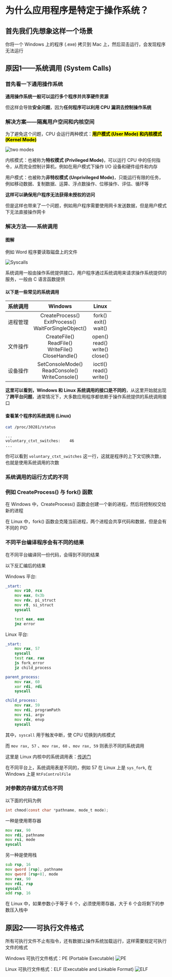 # 为什么应用程序是特定于操作系统？

## 首先我们先想象这样一个场景

你将一个 Windows 上的程序 (.exe) 拷贝到 Mac 上，然后双击运行，会发现程序无法运行

## 原因1——系统调用 (System Calls)

### 首先看一下通用操作系统

**通用操作系统一般可以运行多个程序并共享硬件资源**

但这样会导致**安全问题**，因为**任何程序可以利用 CPU 漏洞去控制操作系统**

### 解决方案——隔离用户空间和内核空间

为了避免这个问题，CPU 会运行两种模式：<mark>**用户模式 (User Mode) **和**内核模式 (Kernel Mode)**</mark>

![two modes](imgs/two_modes.png)

内核模式：也被称为**特权模式 (Privileged Mode)**，可以运行 CPU 中的任何指令，从而完全控制计算机，例如在用户模式下操作 I/O 设备和硬件组件和内存

用户模式：也被称为**非特权模式 (Unprivileged Mode)**，只能运行有限的任务，例如移动数据、复制数据、运算、浮点数操作、位移操作、评估、循环等

**这样可以确保用户程序无法获得未授权的访问**

但是这样也带来了一个问题，例如用户程序需要使用网卡发送数据，但是用户模式下无法直接操作网卡

### 解决方法——系统调用

#### 图解

例如 Word 程序要读取磁盘上的文件

![Syscalls](imgs/Syscalls.png)

系统调用一般由操作系统提供接口，用户程序通过系统调用来请求操作系统提供的服务，一般由 C 语言函数提供

#### 以下是一些常见的系统调用

| 系统调用 | Windows | Linux |
| :------- | :-----: | :---: |
| 进程管理 | CreateProcess() <br /> ExitProcess() <br /> WaitForSingleObject() | fork() <br /> exit() <br /> wait() |
| 文件操作 | CreateFile() <br /> ReadFile() <br /> WriteFile() <br /> CloseHandle() | open() <br /> read() <br /> write() <br /> close() |
| 设备操作 | SetConsoleMode() <br /> ReadConsole() <br /> WriteConsole() | ioctl() <br /> read() <br /> write() |

**这里可以看到，Windows 和 Linux 系统调用的接口是不同的**，从这里开始就出现了**跨平台问题**，通常情况下，大多数应用程序都依赖于操作系统提供的系统调用接口

#### 查看某个程序的系统调用 (Linux)

```bash
cat /proc/30281/status

...
voluntary_ctxt_switches:	46
...
```

你可以看到 `voluntary_ctxt_switches` 这一行，这就是程序的上下文切换次数，也就是使用系统调用的次数

### 系统调用的运行方式的不同

### 例如 CreateProcess() 与 fork() 函数

在 Windows 中，CreateProcess() 函数会创建一个新的进程，然后将控制权交给新的进程

在 Linux 中，fork() 函数会克隆当前进程，两个进程会共享代码和数据，但是会有不同的 PID

### 不同平台编译程序会有不同的结果

在不同平台编译同一份代码，会得到不同的结果

以下反汇编后的结果

Windows 平台:

```asm
_start:
    mov r10, rcx
    mov eax, 0x3b
    mov rdx, pi_struct
    mov r8, si_struct
    syscall

    test eax, eax
    jnz error
```

Linux 平台:

```asm
_start:
    mov rax, 57
    syscall
    test rax, rax
    js fork_error
    jz child_process

parent_process:
    mov rax, 60
    xor rdi, rdi
    syscall

child_process:
    mov rax, 59
    mov rdi, programPath
    mov rsi, argv
    mov rdx, envp
    syscall
```

其中，`syscall` 用于触发中断，使 CPU 切换到内核模式

而 `mov rax, 57` 、`mov rax, 60` 、`mov rax, 59` 则表示不同的系统调用

这里是 Linux 内核中的系统调用表：[传送门](https://github.com/torvalds/linux/blob/master/arch/x86/entry/syscalls/syscall_64.tbl)

在不同平台上，系统调用表是不同的，例如 57 在 Linux 上是 `sys_fork`, 在 Windows 上是 `NtFsControlFile`

### 对参数的存储方式也不同

以下面的代码为例

```c
int chmod(const char *pathname, mode_t mode);
```

一种是使用寄存器

```asm
mov rax, 90
mov rdi, pathname
mov rsi, mode   
syscall
```

另一种是使用栈

```asm
sub rsp, 16
mov qword [rsp], pathname
mov qword [rsp+8], mode
mov rax, 90
mov rdi, rsp
syscall
add rsp, 16
```

在 Linux 中，如果参数小于等于 6 个，必须使用寄存器，大于 6 个会将剩下的参数压入栈中

## 原因2——可执行文件格式

所有可执行文件不止有指令，还有数据让操作系统加载运行，这样需要规定可执行文件的格式

Windows 可执行文件格式：PE (Portable Executable)
![PE](imgs/PE.png)

Linux 可执行文件格式：ELF (Executable and Linkable Format)
![ELF](imgs/ELF.png)